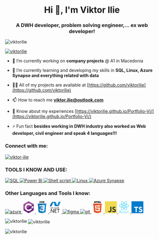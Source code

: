 <h1 align="center">Hi 👋, I'm Viktor Ilie</h1>
<h3 align="center">A DWH developer, problem solving engineer,... ex web developer!</h3>

<p align="left"> <img src="https://komarev.com/ghpvc/?username=viktorilie&label=Profile%20views&color=0e75b6&style=flat" alt="viktorilie" /> </p>

<p align="left"> <a href="https://github.com/ryo-ma/github-profile-trophy"><img src="https://github-profile-trophy.vercel.app/?username=viktorilie" alt="viktorilie" /></a> </p>

- 🔭 I’m currently working on **company projects** @ A1 in Macedonia

- 🌱 I’m currently learning and developing my skills in  **SQL, Linux, Azure Synapse and everything related with data**

- 👨‍💻 All of my projects are available at [https://github.com/viktorilie](https://github.com/viktorilie)

- 📫 How to reach me **viktor.ilie@outlook.com**

- 📄 Know about my experiences [https://viktorilie.github.io/Portfolio-Vi/](https://viktorilie.github.io/Portfolio-Vi/)

- ⚡ Fun fact **besides working in DWH industry also worked as Web developer, civil engineer and speak 4 languages!!!**

<h3 align="left">Connect with me:</h3>
<p align="left">
<a href="https://www.linkedin.com/in/viktor-ilie/" target="blank"><img align="center" src="https://raw.githubusercontent.com/rahuldkjain/github-profile-readme-generator/master/src/images/icons/Social/linked-in-alt.svg" alt="viktor-ilie" height="30" width="40" /></a>
</p>


<h3 align="left">TOOLS I KNOW AND USE:</h3>
<p align="left">
  <a href="https://www.microsoft.com/en-us/sql-server" target="_blank" rel="noreferrer"> 
    <img src="https://www.svgrepo.com/show/303229/microsoft-sql-server-logo.svg" alt="SQL" width="40" height="40"/> 
  </a> 
  <a href="https://powerbi.microsoft.com/" target="_blank" rel="noreferrer"> 
    <img src="https://upload.wikimedia.org/wikipedia/commons/c/cf/New_Power_BI_Logo.svg" alt="Power BI" width="40" height="40"/> 
  </a> 
  <a href="https://en.wikipedia.org/wiki/Shell_script" target="_blank" rel="noreferrer"> 
    <img src="https://upload.wikimedia.org/wikipedia/commons/4/4b/Bash_Logo_Colored.svg" alt="Shell script" width="40" height="40"/> 
  </a>
  <a href="https://www.linux.org/" target="_blank" rel="noreferrer"> 
    <img src="https://www.vectorlogo.zone/logos/linux/linux-icon.svg" alt="Linux" width="40" height="40"/> 
  </a> 
  <a href="https://azure.microsoft.com/en-us/services/synapse-analytics/" target="_blank" rel="noreferrer"> 
    <img src="https://seeklogo.com/images/A/azure-synapse-analytics-logo-2C59F1A6CE-seeklogo.com.png" alt="Azure Synapse" width="40" height="40"/> 
  </a>
</p>

<h3 align="left">Other Languages and Tools I know:</h3>
<p align="left"> 
  <a href="https://azure.microsoft.com/en-in/" target="_blank" rel="noreferrer"> 
    <img src="https://www.vectorlogo.zone/logos/microsoft_azure/microsoft_azure-icon.svg" alt="azure" width="40" height="40"/> 
  </a> 
  <a href="https://www.w3schools.com/cs/" target="_blank" rel="noreferrer"> 
    <img src="https://raw.githubusercontent.com/devicons/devicon/master/icons/csharp/csharp-original.svg" alt="csharp" width="40" height="40"/> 
  </a> 
  <a href="https://www.w3schools.com/css/" target="_blank" rel="noreferrer"> 
    <img src="https://raw.githubusercontent.com/devicons/devicon/master/icons/css3/css3-original-wordmark.svg" alt="css3" width="40" height="40"/> 
  </a> 
  <a href="https://dotnet.microsoft.com/" target="_blank" rel="noreferrer"> 
    <img src="https://raw.githubusercontent.com/devicons/devicon/master/icons/dot-net/dot-net-original-wordmark.svg" alt="dotnet" width="40" height="40"/> 
  </a> 
  <a href="https://www.figma.com/" target="_blank" rel="noreferrer"> 
    <img src="https://www.vectorlogo.zone/logos/figma/figma-icon.svg" alt="figma" width="40" height="40"/> 
  </a> 
  <a href="https://git-scm.com/" target="_blank" rel="noreferrer"> 
    <img src="https://www.vectorlogo.zone/logos/git-scm/git-scm-icon.svg" alt="git" width="40" height="40"/> 
  </a> 
  <a href="https://www.w3.org/html/" target="_blank" rel="noreferrer"> 
    <img src="https://raw.githubusercontent.com/devicons/devicon/master/icons/html5/html5-original-wordmark.svg" alt="html5" width="40" height="40"/> 
  </a> 
  <a href="https://developer.mozilla.org/en-US/docs/Web/JavaScript" target="_blank" rel="noreferrer"> 
    <img src="https://raw.githubusercontent.com/devicons/devicon/master/icons/javascript/javascript-original.svg" alt="javascript" width="40" height="40"/> 
  </a> 
  <a href="https://reactjs.org/" target="_blank" rel="noreferrer"> 
    <img src="https://raw.githubusercontent.com/devicons/devicon/master/icons/react/react-original-wordmark.svg" alt="react" width="40" height="40"/> 
  </a> 
  <a href="https://www.typescriptlang.org/" target="_blank" rel="noreferrer"> 
    <img src="https://raw.githubusercontent.com/devicons/devicon/master/icons/typescript/typescript-original.svg" alt="typescript" width="40" height="40"/> 
  </a> 
</p>



<p><img align="left" src="https://github-readme-stats.vercel.app/api/top-langs?username=viktorilie&show_icons=true&locale=en&layout=compact" alt="viktorilie" /></p>

<p>&nbsp;<img align="center" src="https://github-readme-stats.vercel.app/api?username=viktorilie&show_icons=true&locale=en" alt="viktorilie" /></p>

<p><img align="center" src="https://github-readme-streak-stats.herokuapp.com/?user=viktorilie&" alt="viktorilie" /></p>
